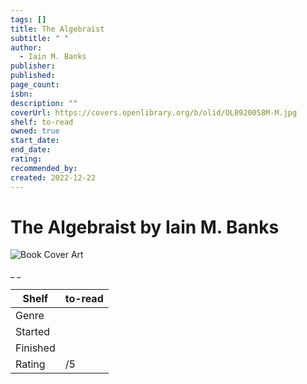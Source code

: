 ```yaml
---
tags: []
title: The Algebraist
subtitle: " "
author:
  - Iain M. Banks
publisher: 
published: 
page_count: 
isbn: 
description: ""
coverUrl: https://covers.openlibrary.org/b/olid/OL8920058M-M.jpg
shelf: to-read
owned: true
start_date: 
end_date: 
rating: 
recommended_by: 
created: 2022-12-22
---
```


# The Algebraist by Iain M. Banks

![Book Cover Art](https://covers.openlibrary.org/b/olid/OL8920058M-M.jpg)

_ _

| Shelf | to-read |
| --- | --- |
| Genre |  |
| Started |  |
| Finished |  |
| Rating | /5 |

